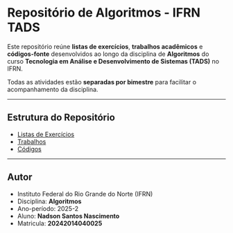 # Repositório de Algoritmos - IFRN TADS

Este repositório reúne **listas de exercícios**, **trabalhos acadêmicos** e **códigos-fonte** desenvolvidos ao longo da disciplina de **Algoritmos** do curso **Tecnologia em Análise e Desenvolvimento de Sistemas (TADS)** no IFRN.  

Todas as atividades estão **separadas por bimestre** para facilitar o acompanhamento da disciplina.  

---

## Estrutura do Repositório
- [Listas de Exercícios](./listas/README.md)  
- [Trabalhos](./trabalhos/README.md)  
- [Códigos](./codigos/README.md)  

---

## Autor

- Instituto Federal do Rio Grande do Norte (IFRN)
- Disciplina: **Algoritmos**
- Ano-período: 2025-2
- Aluno: **Nadson Santos Nascimento**
- Matricula: **20242014040025**  

